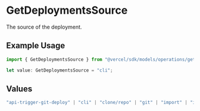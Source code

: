 # GetDeploymentsSource

The source of the deployment.

## Example Usage

```typescript
import { GetDeploymentsSource } from "@vercel/sdk/models/operations/getdeployments.js";

let value: GetDeploymentsSource = "cli";
```

## Values

```typescript
"api-trigger-git-deploy" | "cli" | "clone/repo" | "git" | "import" | "import/repo" | "redeploy" | "v0-web"
```